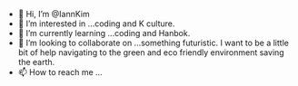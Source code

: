 - 👋 Hi, I’m @IannKim
- 👀 I’m interested in ...coding and K culture.
- 🌱 I’m currently learning ...coding and Hanbok.
- 💞️ I’m looking to collaborate on ...something futuristic. I want to be a little bit of help navigating to the green and eco friendly environment saving the earth.
- 📫 How to reach me ...

<!---
IannKim/IannKim is a ✨ special ✨ repository because its `README.md` (this file) appears on your GitHub profile.
You can click the Preview link to take a look at your changes.
--->
